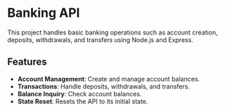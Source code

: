 # Banking API

This project handles basic banking operations such as account creation, deposits, withdrawals, and transfers using Node.js and Express.

## Features

- **Account Management**: Create and manage account balances.
- **Transactions**: Handle deposits, withdrawals, and transfers.
- **Balance Inquiry**: Check account balances.
- **State Reset**: Resets the API to its initial state.




  

